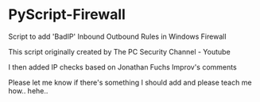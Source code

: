 # PyScript-Firewall
Script to add 'BadIP' Inbound Outbound Rules in Windows Firewall


This script originally created by The PC Security Channel - Youtube

I then added IP checks based on Jonathan Fuchs Improv's comments


Please let me know if there's something I should add and please teach me how.. hehe..

